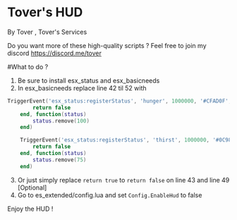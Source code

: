 # Tover's HUD
By Tover , Tover's Services

Do you want more of these high-quality scripts ? Feel free to join my discord https://discord.me/tover

#What to do ?
1) Be sure to install esx_status and esx_basicneeds
2) In esx_basicneeds replace line 42 til 52 with
```lua
TriggerEvent('esx_status:registerStatus', 'hunger', 1000000, '#CFAD0F', function(status)
		return false
	end, function(status)
		status.remove(100)
	end)

	TriggerEvent('esx_status:registerStatus', 'thirst', 1000000, '#0C98F1', function(status)
		return false
	end, function(status)
		status.remove(75)
	end)
```

3) Or just simply replace `return true` to `return false` on line 43 and line 49
[Optional]
4) Go to es_extended/config.lua and set `Config.EnableHud` to false


Enjoy the HUD !
